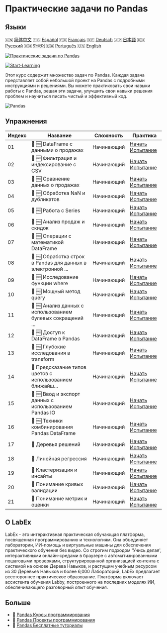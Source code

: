 # Практические задачи по Pandas

## Языки

🇨🇳 [简体中文](README_zh.md) 🇪🇸 [Español](README_es.md) 🇫🇷 [Français](README_fr.md) 🇩🇪 [Deutsch](README_de.md) 🇯🇵 [日本語](README_ja.md) 🇷🇺 [Русский](README_ru.md) 🇰🇷 [한국어](README_ko.md) 🇧🇷 [Português](README_pt.md) 🇺🇸 [English](README.md) 

[![Практические задачи по Pandas](https://cover-creator.labex.io/pandas-practice-challenges.png?lang=ru)](https://labex.io/ru/courses/pandas-practice-challenges)

[![Start-Learning](https://img.shields.io/badge/Start-Learning-whitesmoke?style=for-the-badge)](https://labex.io/ru/courses/pandas-practice-challenges)

Этот курс содержит множество задач по Pandas. Каждая задача представляет собой небольшой проект на Pandas с подробными инструкциями и решениями. Вы можете практиковать свои навыки работы с Pandas, решая эти задачи, улучшить свои навыки решения проблем и научиться писать чистый и эффективный код.

![Pandas](https://img.shields.io/badge/Pandas-whitesmoke?style=for-the-badge&logo=pandas)


## Упражнения

|   Индекс | Название                                                    | Сложность   | Практика                                                                                                                              |
|----------|-------------------------------------------------------------|-------------|---------------------------------------------------------------------------------------------------------------------------------------|
|       01 | 🎯 🆓 DataFrame с данными о продажах                        | Начинающий  | <a target='_blank' href='https://labex.io/ru/labs/python-dataframe-with-sales-data-22107'>Начать Испытание</a>                        |
|       02 | 🎯 🆓 Фильтрация и индексирование с CSV                     | Начинающий  | <a target='_blank' href='https://labex.io/ru/labs/python-filtering-and-indexing-with-csv-67543'>Начать Испытание</a>                  |
|       03 | 🎯 🆓 Сравнение данных о продажах                           | Начинающий  | <a target='_blank' href='https://labex.io/ru/labs/pandas-sales-data-comparison-92717'>Начать Испытание</a>                            |
|       04 | 🎯 🆓 Обработка NaN и дубликатов                            | Начинающий  | <a target='_blank' href='https://labex.io/ru/labs/python-handling-nan-and-duplicates-189438'>Начать Испытание</a>                     |
|       05 | 🎯 🆓 Работа с Series                                       | Начинающий  | <a target='_blank' href='https://labex.io/ru/labs/python-working-with-series-67550'>Начать Испытание</a>                              |
|       06 | 🎯 🆓 Анализ продаж и скидок                                | Начинающий  | <a target='_blank' href='https://labex.io/ru/labs/python-analyzing-sales-and-discounts-23740'>Начать Испытание</a>                    |
|       07 | 🎯 🆓 Операции с математикой DataFrame                      | Начинающий  | <a target='_blank' href='https://labex.io/ru/labs/python-dataframe-math-operations-172040'>Начать Испытание</a>                       |
|       08 | 🎯 🆓 Обработка строк в Pandas для данных в электронной ... | Начинающий  | <a target='_blank' href='https://labex.io/ru/labs/pandas-pandas-string-manipulation-for-e-commerce-data-29301'>Начать Испытание</a>   |
|       09 | 🎯 🆓 Исследование функции where                            | Начинающий  | <a target='_blank' href='https://labex.io/ru/labs/python-exploring-the-where-function-53379'>Начать Испытание</a>                     |
|       10 | 🎯 🆓 Мощный метод query                                    | Начинающий  | <a target='_blank' href='https://labex.io/ru/labs/pandas-the-powerful-query-method-29827'>Начать Испытание</a>                        |
|       11 | 🎯 🆓 Анализ данных с использованием булевых сокращений ... | Начинающий  | <a target='_blank' href='https://labex.io/ru/labs/python-pandas-boolean-reductions-data-analysis-53381'>Начать Испытание</a>          |
|       12 | 🎯 🆓 Доступ к DataFrame в Pandas                           | Начинающий  | <a target='_blank' href='https://labex.io/ru/labs/pandas-pandas-dataframe-accessors-47122'>Начать Испытание</a>                       |
|       13 | 🎯 🆓 Глубокие исследования в transform                     | Начинающий  | <a target='_blank' href='https://labex.io/ru/labs/pandas-a-deep-dive-into-transform-23742'>Начать Испытание</a>                       |
|       14 | 🎯  Предсказание типов цветов с использованием ближайш...   | Начинающий  | <a target='_blank' href='https://labex.io/ru/labs/sklearn-predicting-flower-types-with-nearest-neighbors-256147'>Начать Испытание</a> |
|       15 | 🎯 🆓 Ввод и экспорт данных с использованием Pandas IO      | Начинающий  | <a target='_blank' href='https://labex.io/ru/labs/python-pandas-io-data-ingestion-and-export-47120'>Начать Испытание</a>              |
|       16 | 🎯 🆓 Техники комбинирования Pandas DataFrame               | Начинающий  | <a target='_blank' href='https://labex.io/ru/labs/python-pandas-dataframe-combination-techniques-16435'>Начать Испытание</a>          |
|       17 | 🎯  Деревья решений                                         | Начинающий  | <a target='_blank' href='https://labex.io/ru/labs/python-decision-trees-92597'>Начать Испытание</a>                                   |
|       18 | 🎯  Линейная регрессия                                      | Начинающий  | <a target='_blank' href='https://labex.io/ru/labs/python-linear-regression-185171'>Начать Испытание</a>                               |
|       19 | 🎯  Кластеризация и инсайты                                 | Начинающий  | <a target='_blank' href='https://labex.io/ru/labs/python-clustering-and-insights-198286'>Начать Испытание</a>                         |
|       20 | 🎯  Понимание кривых валидации                              | Начинающий  | <a target='_blank' href='https://labex.io/ru/labs/python-understanding-validation-curves-106940'>Начать Испытание</a>                 |
|       21 | 🎯  Понимание метрик и оценки                               | Начинающий  | <a target='_blank' href='https://labex.io/ru/labs/python-understanding-metrics-and-scoring-185172'>Начать Испытание</a>               |

## О LabEx

LabEx - это интерактивная практическая обучающая платформа, посвященная программированию и технологиям. Она объединяет лаборатории, ИИ-помощь и виртуальные машины для обеспечения практического обучения без видео. Со строгим подходом 'Учись делая', интерактивными онлайн-средами в браузере с автоматизированными пошаговыми проверками, структурированной организацией контента с системой на основе Дерева Навыков, и растущим учебным ресурсом из 30 Деревьев Навыков и более 6,000 Лабораторий, LabEx предлагает всестороннее практическое образование. Платформа включает ассистента обучения Labby, построенного на последних моделях ИИ, обеспечивающего разговорный опыт обучения.

## Больше

- 🔗 [Pandas Курсы программирования](https://github.com/labex-labs/awesome-programming-courses)
- 🔗 [Pandas Проекты программирования](https://github.com/labex-labs/awesome-programming-projects)
- 🔗 [Pandas Бесплатные туториалы](https://github.com/labex-labs/pandas-free-tutorials)

